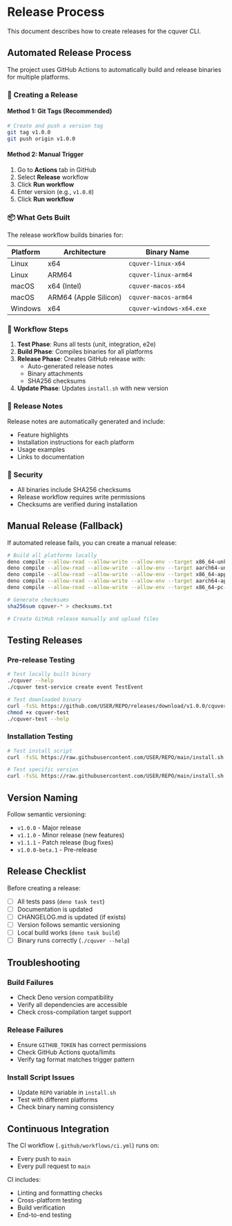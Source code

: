 # Release Process

This document describes how to create releases for the cquver CLI.

## Automated Release Process

The project uses GitHub Actions to automatically build and release binaries for multiple platforms.

### 🚀 Creating a Release

#### Method 1: Git Tags (Recommended)
```bash
# Create and push a version tag
git tag v1.0.0
git push origin v1.0.0
```

#### Method 2: Manual Trigger
1. Go to **Actions** tab in GitHub
2. Select **Release** workflow
3. Click **Run workflow**
4. Enter version (e.g., `v1.0.0`)
5. Click **Run workflow**

### 📦 What Gets Built

The release workflow builds binaries for:

| Platform | Architecture | Binary Name |
|----------|-------------|-------------|
| Linux | x64 | `cquver-linux-x64` |
| Linux | ARM64 | `cquver-linux-arm64` |
| macOS | x64 (Intel) | `cquver-macos-x64` |
| macOS | ARM64 (Apple Silicon) | `cquver-macos-arm64` |
| Windows | x64 | `cquver-windows-x64.exe` |

### 🔄 Workflow Steps

1. **Test Phase**: Runs all tests (unit, integration, e2e)
2. **Build Phase**: Compiles binaries for all platforms
3. **Release Phase**: Creates GitHub release with:
   - Auto-generated release notes
   - Binary attachments
   - SHA256 checksums
4. **Update Phase**: Updates `install.sh` with new version

### 📄 Release Notes

Release notes are automatically generated and include:
- Feature highlights
- Installation instructions for each platform
- Usage examples
- Links to documentation

### 🔐 Security

- All binaries include SHA256 checksums
- Release workflow requires write permissions
- Checksums are verified during installation

## Manual Release (Fallback)

If automated release fails, you can create a manual release:

```bash
# Build all platforms locally
deno compile --allow-read --allow-write --allow-env --target x86_64-unknown-linux-gnu --output cquver-linux-x64 cli.ts
deno compile --allow-read --allow-write --allow-env --target aarch64-unknown-linux-gnu --output cquver-linux-arm64 cli.ts
deno compile --allow-read --allow-write --allow-env --target x86_64-apple-darwin --output cquver-macos-x64 cli.ts
deno compile --allow-read --allow-write --allow-env --target aarch64-apple-darwin --output cquver-macos-arm64 cli.ts
deno compile --allow-read --allow-write --allow-env --target x86_64-pc-windows-msvc --output cquver-windows-x64.exe cli.ts

# Generate checksums
sha256sum cquver-* > checksums.txt

# Create GitHub release manually and upload files
```

## Testing Releases

### Pre-release Testing
```bash
# Test locally built binary
./cquver --help
./cquver test-service create event TestEvent

# Test downloaded binary
curl -fsSL https://github.com/USER/REPO/releases/download/v1.0.0/cquver-linux-x64 -o cquver-test
chmod +x cquver-test
./cquver-test --help
```

### Installation Testing
```bash
# Test install script
curl -fsSL https://raw.githubusercontent.com/USER/REPO/main/install.sh | bash

# Test specific version
curl -fsSL https://raw.githubusercontent.com/USER/REPO/main/install.sh | bash -s -- --version=v1.0.0
```

## Version Naming

Follow semantic versioning:
- `v1.0.0` - Major release
- `v1.1.0` - Minor release (new features)
- `v1.1.1` - Patch release (bug fixes)
- `v1.0.0-beta.1` - Pre-release

## Release Checklist

Before creating a release:

- [ ] All tests pass (`deno task test`)
- [ ] Documentation is updated
- [ ] CHANGELOG.md is updated (if exists)
- [ ] Version follows semantic versioning
- [ ] Local build works (`deno task build`)
- [ ] Binary runs correctly (`./cquver --help`)

## Troubleshooting

### Build Failures
- Check Deno version compatibility
- Verify all dependencies are accessible
- Check cross-compilation target support

### Release Failures
- Ensure `GITHUB_TOKEN` has correct permissions
- Check GitHub Actions quota/limits
- Verify tag format matches trigger pattern

### Install Script Issues
- Update `REPO` variable in `install.sh`
- Test with different platforms
- Check binary naming consistency

## Continuous Integration

The CI workflow (`.github/workflows/ci.yml`) runs on:
- Every push to `main`
- Every pull request to `main`

CI includes:
- Linting and formatting checks
- Cross-platform testing
- Build verification
- End-to-end testing 